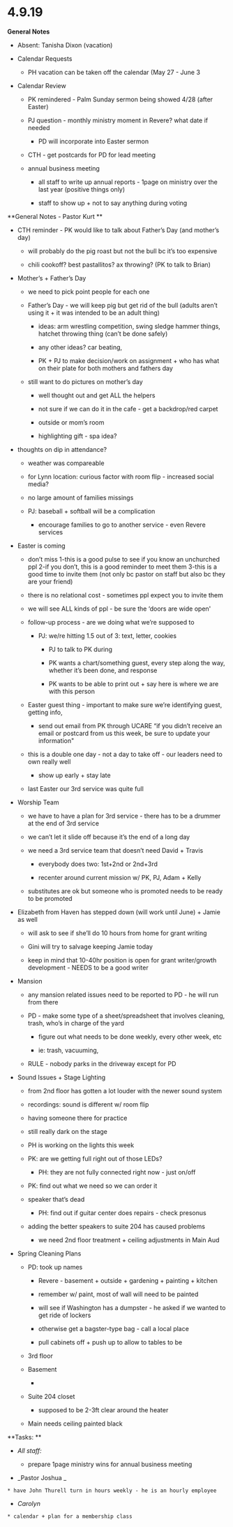 #  **4.9.19**

**General Notes**

  * Absent: Tanisha Dixon (vacation)

  

  * Calendar Requests

    * PH vacation can be taken off the calendar (May 27 - June 3

  

  * Calendar Review

    * PK remindered - Palm Sunday sermon being showed 4/28 (after Easter)

    * PJ question - monthly ministry moment in Revere? what date if needed

      * PD will incorporate into Easter sermon

    * CTH - get postcards for PD for lead meeting

    * annual business meeting

      * all staff to write up annual reports - 1page on ministry over the last year (positive things only)

      * staff to show up + not to say anything during voting

  

  

**General Notes - Pastor Kurt  **

  * CTH reminder - PK would like to talk about Father’s Day (and mother’s day)

    * will probably do the pig roast but not the bull bc it’s too expensive

    * chili cookoff? best pastallitos? ax throwing? (PK to talk to Brian)

  * Mother’s + Father’s Day

    * we need to pick point people for each one

    * Father’s Day - we will keep pig but get rid of the bull (adults aren’t using it + it was intended to be an adult thing)

      * ideas: arm wrestling competition, swing sledge hammer things, hatchet throwing thing (can’t be done safely)

      * any other ideas? car beating, 

      * PK + PJ to make decision/work on assignment + who has what on their plate for both mothers and fathers day

    * still want to do pictures on mother’s day

      * well thought out and get ALL the helpers 

      * not sure if we can do it in the cafe - get a backdrop/red carpet

      * outside or mom’s room

      * highlighting gift - spa idea?

  * thoughts on dip in attendance?

    * weather was compareable

    * for Lynn location: curious factor with room flip - increased social media?

    * no large amount of families missings

    * PJ: baseball + softball will be a complication

      * encourage families to go to another service - even Revere services

  * Easter is coming

    * don’t miss 1-this is a good pulse to see if you know an unchurched ppl 2-if you don’t, this is a good reminder to meet them 3-this is a good time to invite them (not only bc pastor on staff but also bc they are your friend)

    * there is no relational cost - sometimes ppl expect you to invite them

    * we will see ALL kinds of ppl - be sure the ‘doors are wide open'

    * follow-up process - are we doing what we’re supposed to 

      * PJ: we/re hitting 1.5 out of 3: text, letter, cookies

        * PJ to talk to PK during

        * PK wants a chart/something guest, every step along the way, whether it’s been done, and response

        * PK wants to be able to print out + say here is where we are with this person

    * Easter guest thing - important to make sure we’re identifying guest, getting info, 

      * send out email from PK through UCARE “if you didn’t receive an email or postcard from us this week, be sure to update your information"

    * this is a double one day - not a day to take off - our leaders need to own really well

      * show up early + stay late

    * last Easter our 3rd service was quite full

  * Worship Team

    * we have to have a plan for 3rd service - there has to be a drummer at the end of 3rd service

    * we can’t let it slide off because it’s the end of a long day

    * we need a 3rd service team that doesn’t need David + Travis

      * everybody does two: 1st+2nd or 2nd+3rd

      * recenter around current mission w/ PK, PJ, Adam + Kelly

    * substitutes are ok but someone who is promoted needs to be ready to be promoted 

  * Elizabeth from Haven has stepped down (will work until June) + Jamie as well

    * will ask to see if she’ll do 10 hours from home for grant writing

    * Gini will try to salvage keeping Jamie today

    * keep in mind that 10-40hr position is open for grant writer/growth development - NEEDS to be a good writer

  * Mansion

    * any mansion related issues need to be reported to PD - he will run from there

    * PD - make some type of a sheet/spreadsheet that involves cleaning, trash, who’s in charge of the yard

      * figure out what needs to be done weekly, every other week, etc

      * ie: trash, vacuuming, 

    * RULE - nobody parks in the driveway except for PD

  * Sound Issues + Stage Lighting 

    * from 2nd floor has gotten a lot louder with the newer sound system

    * recordings: sound is different w/ room flip

    * having someone there for practice 

    * still really dark on the stage

    * PH is working on the lights this week

    * PK: are we getting full right out of those LEDs?

      * PH: they are not fully connected right now - just on/off

    * PK: find out what we need so we can order it

    * speaker that’s dead

      * PH: find out if guitar center does repairs - check presonus

    * adding the better speakers to suite 204 has caused problems

      * we need 2nd floor treatment + ceiling adjustments in Main Aud

  * Spring Cleaning Plans 

    * PD: took up names 

      * Revere -  basement + outside + gardening + painting + kitchen

      * remember w/ paint, most of wall will need to be painted

      * will see if Washington has a dumpster - he asked if we wanted to get ride of lockers

      * otherwise get a bagster-type bag - call a local place

      * pull cabinets off +  push up to allow to tables to be 

    * 3rd floor

    * Basement

      *   

    * Suite 204 closet

      * supposed to be 2-3ft clear around the heater

    * Main needs ceiling painted black

  

  

  

**Tasks:  **

  * _All staff:_

    * prepare 1page ministry wins for annual business meeting

  *  _Pastor  Joshua _

    * have John Thurell turn in hours weekly - he is an hourly employee

  *  _Carolyn_

    * calendar + plan for a membership class

  

